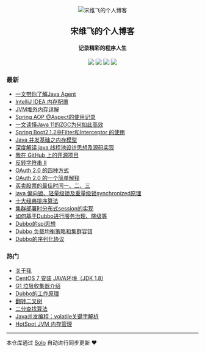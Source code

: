 <p align="center"><img alt="宋维飞的个人博客" src="https://static.b3log.org/images/brand/solo-32.png"></p><h2 align="center">
宋维飞的个人博客
</h2>

<h4 align="center">记录精彩的程序人生</h4>
<p align="center"><a title="宋维飞的个人博客" target="_blank" href="https://github.com/librarysong/solo-blog"><img src="https://img.shields.io/github/last-commit/librarysong/solo-blog.svg?style=flat-square&color=FF9900"></a>
<a title="GitHub repo size in bytes" target="_blank" href="https://github.com/librarysong/solo-blog"><img src="https://img.shields.io/github/repo-size/librarysong/solo-blog.svg?style=flat-square"></a>
<a title="Solo Version" target="_blank" href="https://github.com/b3log/solo/releases"><img src="https://img.shields.io/badge/solo-3.6.0-f1e05a.svg?style=flat-square&color=blueviolet"></a>
<a title="Hits" target="_blank" href="https://github.com/b3log/hits"><img src="https://hits.b3log.org/librarysong/solo-blog.svg"></a></p>

### 最新

* [一文带你了解Java Agent](https://www.swfcp.cn/articles/2019/09/19/1568854606142.html)
* [IntelliJ IDEA 内存配置](https://www.swfcp.cn/articles/2019/08/05/1564995586110.html)
* [JVM堆外内存详解](https://www.swfcp.cn/articles/2019/05/31/1559289960961.html)
* [Spring AOP @Aspect的使用记录](https://www.swfcp.cn/articles/2019/05/28/1559032334679.html)
* [一文读懂Java 11的ZGC为何如此高效](https://www.swfcp.cn/articles/2019/05/27/1558957053040.html)
* [Spring Boot2.1.2中Filter和Interceptor 的使用](https://www.swfcp.cn/articles/2019/05/27/1558939562704.html)
* [Java 并发基础之内存模型](https://www.swfcp.cn/articles/2019/05/23/1558578662279.html)
* [深度解读 java 线程池设计思想及源码实现](https://www.swfcp.cn/articles/2019/05/20/1558340873328.html)
* [我在 GitHub 上的开源项目](https://www.swfcp.cn/my-github-repos)
* [反转字符串 II](https://www.swfcp.cn/articles/2019/05/17/1558057774160.html)
* [OAuth 2.0 的四种方式](https://www.swfcp.cn/articles/2019/05/15/1557903641493.html)
* [OAuth 2.0 的一个简单解释](https://www.swfcp.cn/articles/2019/05/15/1557903585468.html)
* [买卖股票的最佳时间一、二、三](https://www.swfcp.cn/articles/2019/05/15/1557890429588.html)
* [java 偏向锁、轻量级锁及重量级锁synchronized原理](https://www.swfcp.cn/articles/2019/05/14/1557814689459.html)
* [十大经典排序算法](https://www.swfcp.cn/articles/2019/05/13/1557744007350.html)
* [集群部署时分布式session的实现](https://www.swfcp.cn/articles/2019/05/13/1557733578326.html)
* [如何基于Dubbo进行服务治理、降级等](https://www.swfcp.cn/articles/2019/05/13/1557732863407.html)
* [Dubbo的spi思想](https://www.swfcp.cn/articles/2019/05/13/1557731851404.html)
* [Dubbo 负载均衡策略和集群容错](https://www.swfcp.cn/articles/2019/05/13/1557731444338.html)
* [Dubbo的序列化协议](https://www.swfcp.cn/articles/2019/05/13/1557730563739.html)

### 热门

* [关于我](https://www.swfcp.cn/about)
* [CentOS 7 安装 JAVA环境（JDK 1.8)](https://www.swfcp.cn/articles/2019/05/10/1557459966891.html)
* [G1 垃圾收集器介绍](https://www.swfcp.cn/articles/2019/05/10/1557478639155.html)
* [Dubbo的工作原理](https://www.swfcp.cn/articles/2019/05/13/1557730360575.html)
* [翻转二叉树](https://www.swfcp.cn/articles/2019/05/13/1557713695277.html)
* [二分查找算法](https://www.swfcp.cn/articles/2019/05/13/1557717236016.html)
* [Java并发编程：volatile关键字解析](https://www.swfcp.cn/articles/2019/05/10/1557468906175.html)
* [HotSpot JVM 内存管理](https://www.swfcp.cn/articles/2019/05/10/1557476664178.html)



---

本仓库通过 [Solo](https://github.com/b3log/solo) 自动进行同步更新 ❤️ 